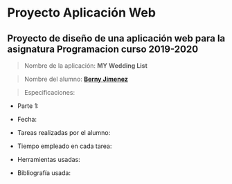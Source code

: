 # Proyecto Aplicación Web


## Proyecto de diseño de una aplicación web para la asignatura **Programacion** curso **2019-2020**

> Nombre de la aplicación: **MY Wedding List**

> Nombre del alumno: **[Berny Jimenez](https://www.linkedin.com/in/berny-jiménez-7027a7177)**

> Especificaciones:

* Parte 1:

* Fecha:

* Tareas realizadas por el alumno:

* Tiempo empleado en cada tarea:

* Herramientas usadas:

* Bibliografía usada:

